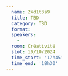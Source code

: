```yaml
---
  name: 24d1t3s9
  title: TBD
  category: TBD
  format: 
  speakers: 
    - 
  room: Créativité
  slot: 10/10/2024
  time_start: '17h45'
  time_end: '18h30'
---
```

